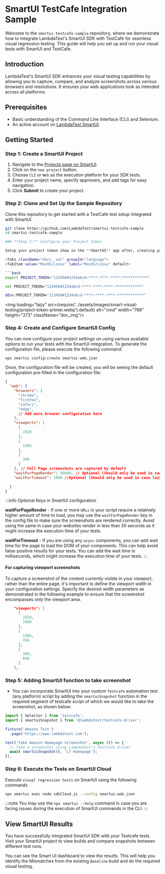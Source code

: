 # SmartUI TestCafe Integration Sample

Welcome to the `smartui-testcafe-sample` repository, where we demonstrate how to integrate LambdaTest's SmartUI SDK with TestCafe for seamless visual regression testing. This guide will help you set up and run your visual tests with SmartUI and TestCafe.

## Introduction

LambdaTest's SmartUI SDK enhances your visual testing capabilities by allowing you to capture, compare, and analyze screenshots across various browsers and resolutions. It ensures your web applications look as intended across all platforms.

## Prerequisites

- Basic understanding of the Command Line Interface (CLI) and Selenium.
- An active account on [LambdaTest SmartUI](https://smartui.lambdatest.com/).

## Getting Started

### Step 1: Create a SmartUI Project

1. Navigate to the [Projects page on SmartUI](https://smartui.lambdatest.com/).
2. Click on the `new project` button.
3. Choose `CLI` or `Web` as the execution platform for your SDK tests.
4. Enter your project name, specify approvers, and add tags for easy navigation.
5. Click **Submit** to create your project.

### Step 2: Clone and Set Up the Sample Repository

Clone this repository to get started with a TestCafe test setup integrated with SmartUI.

```bash
git clone https://github.com/LambdaTest/smartui-testcafe-sample
cd smartui-testcafe-sample

### **Step 3:** Configure your Project Token

Setup your project token show in the **SmartUI** app after, creating your project.

<Tabs className="docs__val" groupId="language">
<TabItem value="MacOS/Linux" label="MacOS/Linux" default>

```bash
export PROJECT_TOKEN="123456#1234abcd-****-****-****-************"
```

</TabItem>
<TabItem value="Windows" label="Windows - CMD">

```bash
set PROJECT_TOKEN="123456#1234abcd-****-****-****-************"
```

</TabItem>
<TabItem value="Powershell" label="Windows-PS">

```bash
$Env:PROJECT_TOKEN="123456#1234abcd-****-****-****-************"
```
</TabItem>
</Tabs>

<img loading="lazy" src={require('../assets/images/smart-visual-testing/project-token-primer.webp').default} alt="cmd" width="768" height="373" className="doc_img"/>


### **Step 4:** Create and Configure SmartUI Config

You can now configure your project settings on using various available options to run your tests with the SmartUI integration. To generate the configuration file, please execute the following command:

```bash
npx smartui config:create smartui-web.json
```

Once, the configuration file will be created, you will be seeing the default configuration pre-filled in the configuration file:

```json title="/smartui-sdk-project/smartui-web.json"
{
  "web": {
    "browsers": [
      "chrome", 
      "firefox",
      "safari",
      "edge",
      // Add more browser configuration here
    ],
    "viewports": [
      [
        1920
      ],
      [
        1366
      ],
      [
        360
      ]
    ], // Full Page screenshots are captured by default
    "waitForPageRender": 50000, // Optional (Should only be used in case of websites which take more than 30s to load)
    "waitForTimeout": 1000 //Optional (Should only be used in case lazy-loading/async components are present )

  }
}
```
:::info Optional Keys in SmartUI configuration

**waitForPageRender** - If one or more `URLs` in your script require a relatively higher amount of time to load, you may use the `waitForPageRender` key in the config file to make sure the screenshots are rendered correctly. Avoid using the same in case your websites render in less than 30 seconds as it might increase the execution time of your tests.


**waitForTimeout** - If you are using any `async` components, you can add wait time for the page to load the DOM of your components. This can help avoid false-positive results for your tests. You can add the wait time in milliseconds, which might increase the execution time of your tests.
:::

#### For capturing viewport screenshots

To capture a screenshot of the content currently visible in your viewport, rather than the entire page, it's important to define the viewport width in your configuration settings. Specify the desired width parameters as demonstrated in the following example to ensure that the screenshot encompasses only the viewport area.

```json
    "viewports": [
      [
        1920,
        1080
      ],
      [
        1366,
        768
      ],
      [
        360,
        640
      ]
    ],
```

### **Step 5:** Adding SmartUI function to take screenshot

- You can incorporate SmartUI into your custom `Testcafe` automation test (any platform) script by adding the `smartuiSnapshot` function in the required segment of testcafe script of which we would like to take the screenshot, as shown below: 
  

```js
import { Selector } from 'testcafe';
import { smartuiSnapshot } from '@lambdatest/testcafe-driver';

fixture('Amazon Test')
  .page('https://www.lambdatest.com');

test('Take Amazon Homepage Screenshot', async (t) => {
  // Take a screenshot using LambdaTest's TestCafe driver
  await smartuiSnapshot(t, 'LT-Homepage');
});

```

### **Step 6:** Execute the Tests on SmartUI Cloud

Execute `visual regression tests` on SmartUI using the following commands

```bash
npx smartui exec node sdkCloud.js --config smartui-web.json
```

:::note 
You may use the `npx smartui --help` command in case you are facing issues during the execution of SmartUI commands in the CLI.
:::

##  View SmartUI Results

You have successfully integrated SmartUI SDK with your Testcafe tests. Visit your SmartUI project to view builds and compare snapshots between different test runs.

You can see the Smart UI dashboard to view the results. This will help you identify the Mismatches from the existing `Baseline` build and do the required visual testing.
